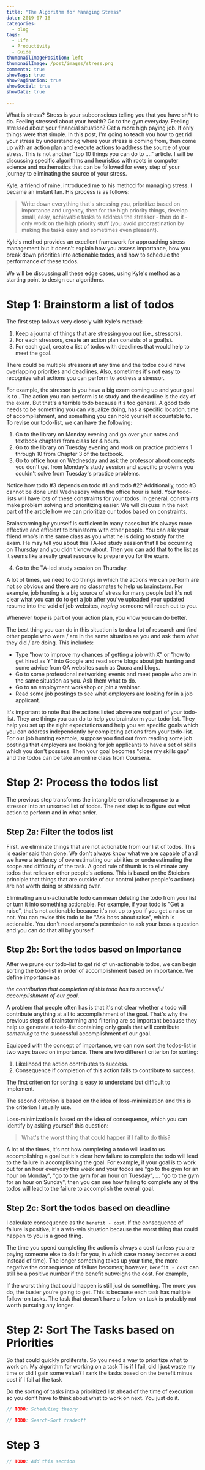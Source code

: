 ```yaml
---
title: "The Algorithm for Managing Stress"
date: 2019-07-16
categories:
  - blog
tags:
  - Life
  - Productivity
  - Guide
thumbnailImagePosition: left
thumbnailImage: /post/images/stress.png
comments: true
showTags: true
showPagination: true
showSocial: true
showDate: true

---
```


What is stress? Stress is your subconscious telling you that you have sh*t to do. Feeling stressed about your health? Go to the gym everyday. Feeling stressed about your financial situation? Get a more high paying job. If only things were that simple. In this post, I'm going to teach you how to get rid your stress by understanding where your stress is coming from, then come up with an action plan and execute actions to address the source of your stress. This is not another "top 10 things you can do to ...." article. I will be discussing specific algorithms and heuristics with roots in computer science and mathematics that can be followed for every step of your journey to eliminating the source of your stress.

<!--more-->

Kyle, a friend of mine, introduced me to his method for managing stress. I became an instant fan. His process is as follows:

> Write down everything that's stressing you, prioritize based on importance and urgency, then for the high priority things, develop small, easy, achievable tasks to address the stressor - then do it - only work on the high priority stuff (you avoid procrastination by making the tasks easy and sometimes even pleasant).

Kyle's method provides an excellent framework for approaching stress management but it doesn't explain how you assess importance, how you break down priorities into actionable todos, and how to schedule the performance of these todos.

We will be discussing all these edge cases, using Kyle's method as a starting point to design our algorithms.

# Step 1: Brainstorm a list of todos

The first step follows very closely with Kyle's method:

1. Keep a journal of things that are stressing you out (i.e., stressors).
2. For each stressors, create an action plan consists of a goal(s).
3. For each goal, create a list of todos with deadlines that would help to meet the goal.

There could be multiple stressors at any time and the todos could have overlapping priorities and deadlines. Also, sometimes it's not easy to recognize what actions you can perform to address a stressor.

For example, the stressor is you have a big exam coming up and your goal is to . The action you can perform is to study and the deadline is the day of the exam. But that's a terrible todo because it's too general. A good todo needs to be something you can visualize doing, has a specific location, time of accomplishment, and something you can hold yourself accountable to. To revise our todo-list, we can have the following:

1. Go to the library on Monday evening and go over your notes and textbook chapters from class for 4 hours.
2. Go to the library on Tuesday evening and work on practice problems 1 through 10 from Chapter 3 of the textbook.
3. Go to office hour on Wednesday and ask the professor about concepts you don't get from Monday's study session and specific problems you couldn't solve from Tuesday's practice problems.

Notice how todo #3 depends on todo #1 and todo #2? Additionally, todo #3 cannot be done until Wednesday when the office hour is held. Your todo-lists will have lots of these constraints for your todos. In general, constraints make problem solving and prioritizing easier. We will discuss in the next part of the article how we can prioritize our todos based on constraints.

Brainstorming by yourself is sufficient in many cases but it's always more effective and efficient to brainstorm with other people. You can ask your friend who's in the same class as you what he is doing to study for the exam. He may tell you about this TA-led study session that'll be occurring on Thursday and you didn't know about. Then you can add that to the list as it seems like a really great resource to prepare you for the exam.

4. Go to the TA-led study session on Thursday.

A lot of times, we need to do things in which the actions we can perform are not so obvious and there are no classmates to help us brainstorm. For example, job hunting is a big source of stress for many people but it's not clear what you can do to get a job after you've uploaded your updated resume into the void of job websites, *hoping* someone will reach out to you.

Whenever *hope* is part of your action plan, you know you can do better.

The best thing you can do in this situation is to do a lot of research and find other people who were / are in the same situation as you and ask them what they did / are doing. This includes:

* Type "how to improve my chances of getting a job with X" or "how to get hired as Y" into Google and read some blogs about job hunting and some advice from QA websites such as Quora and blogs.
* Go to some professional networking events and meet people who are in the same situation as you. Ask them what to do.
* Go to an employment workshop or join a webinar.
* Read some job postings to see what employers are looking for in a job applicant.

It's important to note that the actions listed above are *not* part of your todo-list. They are things you can do to help you brainstorm your todo-list. They help you set up the right expectations and help you set specific goals which you can address independently by completing actions from your todo-list. For our job hunting example, suppose you find out from reading some job postings that employers are looking for job applicants to have a set of skills which you don't possess. Then your goal becomes "close my skills gap" and the todos can be take an online class from Coursera.

# Step 2: Process the todos list

The previous step transforms the intangible emotional response to a stressor into an unsorted list of todos. The next step is to figure out what action to perform and in what order.

## Step 2a: Filter the todos list

First, we eliminate things that are not actionable from our list of todos. This is easier said than done. We don't always know what we are capable of and we have a tendency of overestimating our abilities or underestimating the scope and difficulty of the task. A good rule of thumb is to eliminate any todos that relies on other people's actions. This is based on the Stoicism principle that things that are outside of our control (other people's actions) are not worth doing or stressing over.

Eliminating an un-actionable todo can mean deleting the todo from your list or turn it into something actionable. For example, if your todo is "Get a raise", that's not actionable because it's not up to you if you get a raise or not. You can revise this todo to be "Ask boss about raise", which is actionable. You don't need anyone's permission to ask your boss a question and you can do that all by yourself.

## Step 2b: Sort the todos based on Importance

After we prune our todo-list to get rid of un-actionable todos, we can begin sorting the todo-list in order of accomplishment based on importance. We define importance as

*the contribution that completion of this todo has to successful accomplishment of our goal*.

A problem that people often has is that it's not clear whether a todo will contribute anything at all to accomplishment of the goal. That's why the previous steps of brainstorming and filtering are so important because they help us generate a todo-list containing only goals that will contribute *something* to the successful accomplishment of our goal.

Equipped with the concept of importance, we can now sort the todos-list in two ways based on importance. There are two different criterion for sorting:

1. Likelihood the action contributes to success.
2. Consequence if completion of this action fails to contribute to success.

The first criterion for sorting is easy to understand but difficult to implement.

The second criterion is based on the idea of loss-minimization and this is the criterion I usually use.

Loss-minimization is based on the idea of consequence, which you can identify by asking yourself this question:

> What's the worst thing that could happen if I fail to do this?

A lot of the times, it's not how completing a todo will lead to us accomplishing a goal but it's clear how failure to complete the todo will lead to the failure in accomplishing the goal. For example, if your goal is to work out for an hour everyday this week and your todos are "go to the gym for an hour on Monday", "go to the gym for an hour on Tuesday", ... "go to the gym for an hour on Sunday", then you can see how failing to complete any of the todos will lead to the failure to accomplish the overall goal.

## Step 2c: Sort the todos based on deadline

I calculate consequence as the `benefit - cost`. If the consequence of failure is positive, it's a win-win situation because the worst thing that could happen to you is a good thing.

The time you spend completing the action is always a cost (unless you are paying someone else to do it for you, in which case money becomes a cost instead of time). The longer something takes up your time, the more negative the consequence of failure becomes; however, `benefit - cost` can still be a positive number if the benefit outweighs the cost. For example,

If the worst thing that could happen is still just do something. The more you do, the busier you’re going to get. This is because each task has multiple follow-on tasks. The task that doesn't have a follow-on task is probably not worth pursuing any longer.

# Step 2: Sort The Tasks based on Priorities

So that could quickly proliferate. So you need a way to prioritize what to work on. My algorithm for working on a task T is if I fail, did I just waste my time or did I gain some value? I rank the tasks based on the benefit minus cost if I fail at the task

Do the sorting of tasks into a prioritized list ahead of the time of execution so you don’t have to think about what to work on next. You just do it.

```js
// TODO: Scheduling theory
```

```js
// TODO: Search-Sort tradeoff
```

# Step 3

```js
// TODO: Add this section
```
